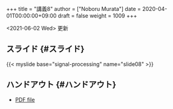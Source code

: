 +++
title = "講義8"
author = ["Noboru Murata"]
date = 2020-04-01T00:00:00+09:00
draft = false
weight = 1009
+++

<span class="timestamp-wrapper"><span class="timestamp">&lt;2021-06-02 Wed&gt; </span></span> 更新


## スライド {#スライド}

{{< myslide base="signal-processing" name="slide08" >}}


## ハンドアウト {#ハンドアウト}

-   [PDF file](https://noboru-murata.github.io/signal-processing/pdfs/slide08.pdf)